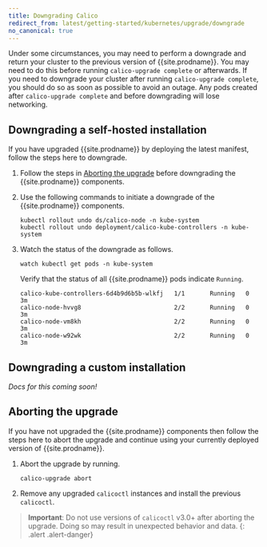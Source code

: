 ```yaml
---
title: Downgrading Calico
redirect_from: latest/getting-started/kubernetes/upgrade/downgrade
no_canonical: true
---
```


Under some circumstances, you may need to perform a downgrade and return your
cluster to the previous version of {{site.prodname}}. You may need to do this
before running `calico-upgrade complete` or afterwards. If you need to downgrade 
your cluster after running `calico-upgrade complete`, you should do so as soon
as possible to avoid an outage. Any pods created after `calico-upgrade complete`
and before downgrading will lose networking.

## Downgrading a self-hosted installation

If you have upgraded {{site.prodname}} by deploying the latest manifest,
follow the steps here to downgrade.

1. Follow the steps in [Aborting the upgrade](#aborting-the-upgrade)
   before downgrading the {{site.prodname}} components.

1. Use the following commands to initiate a downgrade of the {{site.prodname}} components.

   ```
   kubectl rollout undo ds/calico-node -n kube-system
   kubectl rollout undo deployment/calico-kube-controllers -n kube-system
   ```

1. Watch the status of the downgrade as follows.

   ```
   watch kubectl get pods -n kube-system
   ```
   
   Verify that the status of all {{site.prodname}} pods indicate `Running`.

   ```
   calico-kube-controllers-6d4b9d6b5b-wlkfj   1/1       Running   0          3m
   calico-node-hvvg8                          2/2       Running   0          3m
   calico-node-vm8kh                          2/2       Running   0          3m
   calico-node-w92wk                          2/2       Running   0          3m
   ```

## Downgrading a custom installation

_Docs for this coming soon!_

## Aborting the upgrade

If you have not upgraded the {{site.prodname}} components then follow
the steps here to abort the upgrade and continue using your currently deployed
version of {{site.prodname}}.

1. Abort the upgrade by running.

   ```
   calico-upgrade abort
   ```

1. Remove any upgraded `calicoctl` instances and install the previous `calicoctl`.

> **Important**: Do not use versions of `calicoctl` v3.0+ after aborting the upgrade.
> Doing so may result in unexpected behavior and data.
{: .alert .alert-danger}
